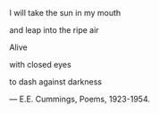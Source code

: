 <p>I will take the sun in my mouth</p>
<p>and leap into the ripe air</p>
<p>Alive</p>
<p>with closed eyes</p>
<p>to dash against darkness</p>
― E.E. Cummings, Poems, 1923-1954.

